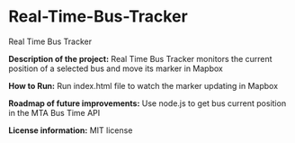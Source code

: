 # Real-Time-Bus-Tracker
Real Time Bus Tracker

**Description of the project:** 
Real Time Bus Tracker monitors the current position of a selected bus and move its marker in Mapbox

**How to Run:** 
Run index.html file to watch the marker updating in Mapbox

**Roadmap of future improvements:** 
Use node.js to get bus current position in the MTA Bus Time API

**License information:** 
MIT license
